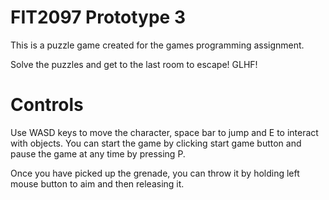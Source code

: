 # FIT2097 Prototype 3
This is a puzzle game created for the games programming assignment. 

Solve the puzzles and get to the last room to escape! GLHF!    

# Controls
Use WASD keys to move the character, space bar to jump and E to interact with objects. You can start the game by clicking start game button and pause the game at any time by pressing P.     

Once you have picked up the grenade, you can throw it by holding left mouse button to aim and then releasing it.  